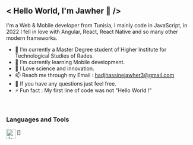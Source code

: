 ## < Hello World, I'm Jawher 👋 />

I'm a Web & Mobile developer from Tunisia, I mainly code in JavaScript, in 2022 I fell in love with Angular, React, React Native and so many other modern frameworks.

- 🔭 I’m currently a Master Degree student of Higher Institute for Technological Studies of Rades.
- 🌱 I’m currently learning Mobile development.
- 💓 I Love science and innovation.
- 📫 Reach me through my Email : hadjhassinejawher3@gmail.com
- 💬 If you have any questions just feel free.
- ⚡️ Fun fact : My first line of code was not "Hello World !"

<br />

### Languages and Tools

[<img align="left" alt="JavaScript" width="26px" src="https://upload.wikimedia.org/wikipedia/commons/thumb/9/99/Unofficial_JavaScript_logo_2.svg/800px-Unofficial_JavaScript_logo_2.svg.png">]
